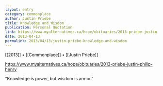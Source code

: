 ```yaml
---
layout: entry
category: commonplace
author: Justin Priebe
title: Knowledge and Wisdom
publication: Personal Quotation
link: https://www.myalternatives.ca/hope/obituaries/2013-priebe-justin-philip-henry
date: 2013-04-13
permalink: 2013/04/13/justin-priebe-knowledge-and-wisdom
---
```


[[2013]] • [[Commonplace]] • [[Justin Priebe]]

https://www.myalternatives.ca/hope/obituaries/2013-priebe-justin-philip-henry

"Knowledge is power, but wisdom is armor."